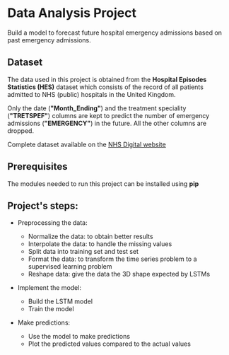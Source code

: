 # Data Analysis Project 

Build a model to forecast future hospital emergency admissions based on past emergency admissions.

## Dataset 

The data used in this project is obtained from the __Hospital Episodes Statistics (HES)__ dataset which consists of the record of all patients admitted to NHS (public) hospitals in the United Kingdom. 

Only the date (__"Month_Ending"__) and the treatment speciality (__"TRETSPEF"__) columns are kept to predict the number of emergency admissions (__"EMERGENCY"__) in the future. All the other columns are dropped. 

Complete dataset available on the [NHS Digital website](https://digital.nhs.uk/data-and-information/publications/statistical/hospital-episode-statistics-for-admitted-patient-care-outpatient-and-accident-and-emergency-data/april-2021---september-2021)

## Prerequisites 
The modules needed to run this project can be installed using **pip**

## Project's steps:

- Preprocessing the data: 
    - Normalize the data: to obtain better results
    - Interpolate the data: to handle the missing values
    - Split data into training set and test set
    - Format the data: to transform the time series problem to a supervised learning problem
    - Reshape data: give the data the 3D shape expected by LSTMs
- Implement the model:
    -  Build the LSTM model
    -  Train the model 

- Make predictions:
    - Use the model to make predictions 
    - Plot the predicted values compared to the actual values
